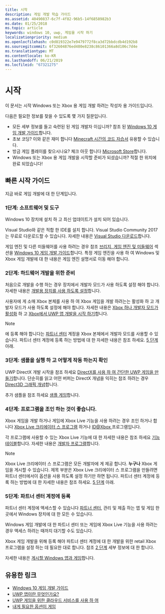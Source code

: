```yaml
---
title: 시작
description: 게임 개발 학습 가이드
ms.assetid: 40490837-6c7f-4f82-96b5-14f6858982b3
ms.date: 01/25/2018
ms.topic: article
keywords: windows 10, uwp, 게임을 시작 하기
localizationpriority: medium
ms.openlocfilehash: c0d819322e7e9479772f8ca3d72bbdcdb4d192b8
ms.sourcegitcommit: 6f32604876ed480e8238c86101366a8d106c7d4e
ms.translationtype: MT
ms.contentlocale: ko-KR
ms.lasthandoff: 06/21/2019
ms.locfileid: "67321275"
---
```

# <a name="getting-started"></a>시작

이 문서는 시작 Windows 또는 Xbox 용 게임 개발 하려는 작성자 용 가이드입니다. 

다음은 필요한 정보를 찾을 수 있도록 몇 가지 질문입니다.
* 모든 세부 정보를 들고 숙련된 된 게임 개발자 이십니까? 참조 된 [Windows 10 게임 개발 가이드](e2e.md)합니다.
* 초보 코딩? 이와 같은 재미 합니다 [Minecraft 시간의 코드 자습서](https://code.org/minecraft) 유용할 수 있습니다.
* 방금 게임 플레이를 찾으시나요? 체크 아웃 합니다 [Microsoft Store](https://www.microsoft.com/store)합니다.
* Windows 또는 Xbox 용 게임 개발을 시작할 준비가 되셨습니까?  적절 한 위치에 완료 되었습니다!

## <a name="quick-start-guide"></a>빠른 시작 가이드

지금 바로 게임 개발에 대 한 단계입니다.

### <a name="step-1-get-the-software-and-tools"></a>1단계: 소프트웨어 및 도구

Windows 10 장치에 설치 하 고 최신 업데이트가 설치 되어 있습니다.

Visual Studio와 같은 적합 한 IDE를 설치 합니다. Visual Studio Community 2017는 무료로 다운로드할 수 있습니다. 자세한 내용은 [Visual Studio 다운로드](https://visualstudio.microsoft.com/downloads/)합니다.

게임 엔진 및 다른 미들웨어를 사용 하려는 경우 참조 [브리지, 게임 엔진 및 미들웨어](e2e.md#bridges-game-engines-and-middleware) 섹션을 [Windows 10 게임 개발 가이드](e2e.md)합니다. 특정 게임 엔진을 사용 하 여 Windows 및 Xbox 게임 개발에 대 한 내용은 게임 엔진 설명서로 이동 해야 합니다.

### <a name="step-2-prepare-your-hardware-for-development"></a>2단계: 하드웨어 개발을 위한 준비

처음으로 개발을 수행 하는 경우 장치에서 개발자 모드가 사용 하도록 설정 해야 합니다. 자세한 내용은 [개발용 장치를 사용 하도록 설정](../get-started/enable-your-device-for-development.md)합니다.

사용자에 게 소매 Xbox 본체를 사용 하 여 Xbox 게임을 개발 하려는는 활성화 하 고 개발자 모드가 사용 하도록 설정에 해야 합니다. 자세한 내용은 [Xbox 하나 개발자 모드가 활성화](../xbox-apps/devkit-activation.md) 하 고 [Xbox에서 UWP 앱 개발을 시작 하기](../xbox-apps/getting-started.md)합니다. 

> [!Note]
> 에 등록 해야 합니다는 [파트너 센터](https://partner.microsoft.com/dashboard) 계정을 Xbox 본체에서 개발자 모드를 사용할 수 있습니다. 파트너 센터 계정에 등록 하는 방법에 대 한 자세한 내용은 참조 하세요. [5 단계](#step-5-sign-up-for-a-partner-center-account) 아래.

### <a name="step-3-run-a-sample-and-see-how-it-works"></a>3단계: 샘플을 실행 하 고 어떻게 작동 하는지 확인

UWP DirectX 개발 시작을 참조 하세요 [DirectX를 사용 하 여 간단한 UWP 게임을 만들기](tutorial--create-your-first-uwp-directx-game.md)합니다. 단순히를 읽고 어떤 버퍼는 DirectX 개념을 익히는 참조 하려는 경우 [Direct3D 그래픽 개념](../graphics-concepts/index.md)합니다.

추가 샘플을 참조 하세요 [샘플 게임](e2e.md#game-samples)합니다.

### <a name="step-4-consider-joining-a-program"></a>4단계: 프로그램을 조인 하는 것이 좋습니다.

Xbox 게임을 개발 하거나 게임에 Xbox Live 기능을 사용 하려는 경우 조인 하거나 합니다 [Xbox Live 크리에이터 스 프로그램](https://developer.microsoft.com/games/xbox/xboxlive/creator) 하거나 [ ID@Xbox ](https://www.xbox.com/Developers/id) 프로그램입니다. 

각 프로그램에 사용할 수 있는 Xbox Live 기능에 대 한 자세한 내용은 참조 하세요 [기능 테이블](https://docs.microsoft.com/gaming/xbox-live/developer-program-overview.md#feature-table)합니다. 자세한 내용은 [개발자 프로그램](e2e.md#developer-programs)합니다.

> [!Note]
> Xbox Live 크리에이터 스 프로그램은 모든 개발자에 게 제공 합니다. **누구나** Xbox 게임을 게시할 수 있습니다. 제목 부분은 Xbox Live 크리에이터 스 프로그램을 만들려면 파트너 센터에서이 옵션을 사용 하도록 설정 하기만 하면 됩니다. 파트너 센터 계정에 등록 하는 방법에 대 한 자세한 내용은 참조 하세요. [5 단계](#step-5-sign-up-for-a-partner-center-account) 아래.

### <a name="step-5-sign-up-for-a-partner-center-account"></a>5단계: 파트너 센터 계정에 등록

파트너 센터 계정에 액세스할 수 있습니다 [파트너 센터](https://partner.microsoft.com/dashboard), 관리 및 제출 하는 앱 및 게임 한곳에서 Windows 장치에 대 한 모든 수 있습니다.

Windows 게임 개발에 대 한 파트너 센터 또는 게임에 Xbox Live 기능을 사용 하려는 경우 액세스 하려는 때까지 대기할 수도 있습니다.

Xbox 게임 개발을 위해 등록 해야 파트너 센터 계정에 대 한 개발을 위한 retail Xbox 프로그램을 설정 하는 데 필요한 대로 합니다. 참조 [2 단계](#step-2-prepare-your-hardware-for-development) 세부 정보에 대 한 합니다.

자세한 내용은 [게시할 Windows 앱과 게임](../publish/index.md)합니다.

## <a name="useful-links"></a>유용한 링크

* [Windows 10 게임 개발 가이드](e2e.md)
* [UWP 앱이란 무엇인가요?](../get-started/universal-application-platform-guide.md)
* [UWP 게임을 위한 클라우드 서비스를 사용 하 여](cloud-for-games.md)
* [내게 필요한 옵션이 게임](accessibility-for-games.md)